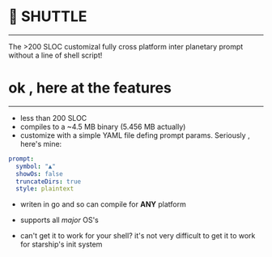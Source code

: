 # 👾 SHUTTLE
-------------
The >200 SLOC customizal fully cross platform inter planetary prompt without a line of shell script!

# ok , here at the features
----------

* less than 200 SLOC
* compiles to a ~4.5 MB binary (5.456 MB actually)
* customize with a simple YAML file defing prompt params. Seriously , here's mine:
```yml
prompt:
  symbol: "▲"
  showOs: false
  truncateDirs: true
  style: plaintext
```
* writen in go and so can compile for **ANY** platform 

* supports all *major* OS's

* can't get it to work for your shell? it's not very difficult to get it to work for starship's init system


